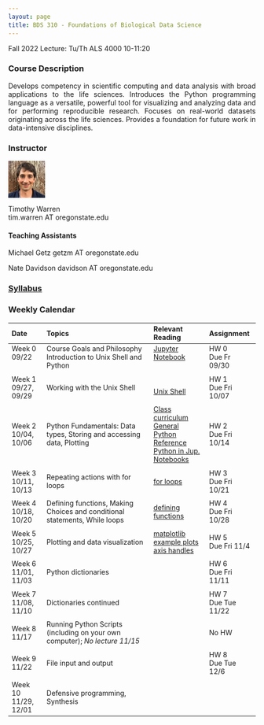 ```yaml
---
layout: page
title: BDS 310 - Foundations of Biological Data Science
---
```


Fall 2022
Lecture: Tu/Th ALS 4000 10-11:20


### Course Description
 <!---
  will replace this image
 <img src="./assets/images/covidtrace_color_rev-01.png" width="390" height="270" align='right'/> 
-->
 <div style="text-align: justify"> 
 Develops competency in scientific computing and data analysis with broad applications to the life sciences. Introduces the Python programming language as a versatile, powerful tool for visualizing and analyzing data and for performing reproducible research. Focuses on real-world datasets originating across the life sciences. Provides a foundation for future work in data-intensive disciplines.

</div>   

### Instructor
<img src="./assets/images/twheadshot_square.jpg" width="75" height="75" align='center'/>      

Timothy Warren  
tim.warren AT oregonstate.edu         

#### Teaching Assistants
Michael Getz
getzm AT oregonstate.edu

Nate Davidson
davidson AT oregonstate.edu

### [Syllabus](./syllabus.md) 


### Weekly Calendar  

|Date                                  | Topics                             |  Relevant Reading                     | Assignment                                 |
|:-----------------------------        |:--------------------------------- |:------------------------------------  |:----------------------                      |
| Week 0 <br />09/22&nbsp; &nbsp; &nbsp;&nbsp;&nbsp;| Course Goals and Philosophy <br />Introduction to Unix Shell and Python &nbsp; &nbsp; &nbsp;| [Jupyter Notebook](https://www.e-education.psu.edu/geog489/node/2204)&nbsp; &nbsp; &nbsp;&nbsp; &nbsp;&nbsp; &nbsp;  &nbsp; &nbsp;  | HW 0 <br/> Due Fr 09/30 &nbsp; &nbsp; |
|        |                |         |            |
| Week 1 <br /> 09/27, 09/29    | Working with the Unix Shell  | <br>[Unix Shell](https://swcarpentry.github.io/shell-novice/)<br>  | HW 1 <br/> Due Fri 10/07  |
|     |    |     |      |
| Week 2 <br /> 10/04, 10/06    | Python Fundamentals: Data types, Storing and accessing data, Plotting   | [Class curriculum](https://swcarpentry.github.io/python-novice-inflammation/)  <br>  [General Python Reference](https://docs.python.org/3/reference/index.html)<br> [Python in Jup. Notebooks](http://mbakker7.github.io/exploratory_computing_with_python/)                                       | HW 2 <br/> Due Fri 10/14|
|     |    |     |      |
| Week 3 <br /> 10/11, 10/13    |Repeating actions with for loops | [for loops](https://swcarpentry.github.io/python-novice-inflammation/05-loop/index.html)     | HW 3 <br/> Due Fri 10/21|
|     |    |     | |
| Week 4 <br /> 10/18, 10/20    | Defining functions, Making Choices and conditional statements, While loops  |[defining functions](https://swcarpentry.github.io/python-novice-inflammation/08-func/index.html)   | HW 4 <br/> Due Fri 10/28 |
|     |    |     |      |
|  Week 5 <br /> 10/25, 10/27   | Plotting and data visualization |[matplotlib example plots](https://matplotlib.org/stable/gallery/index.html)<br> [axis handles](https://matplotlib.org/stable/api/axes_api.html)| HW 5 <br/> Due Fri 11/4 |
|     |    |     |      |
| Week 6 <br /> 11/01, 11/03    | Python dictionaries |        | HW 6 <br/> Due Fri 11/11 |
|     |    |     |      |
| Week 7 <br /> 11/08, 11/10    | Dictionaries continued  |           | HW 7<br/> Due Tue 11/22 |
|     |    |     |      |
| Week 8 <br /> 11/17  | Running Python Scripts (including on your own computer);  *No lecture 11/15*|                                                | No HW |
|     |    |     |      |
| Week 9 <br /> 11/22   |File input and output|  | HW 8 <br/> Due Tue 12/6|                              
|     |    |     |      |
| Week 10 <br /> 11/29, 12/01   | Defensive programming, Synthesis  |                         | |


